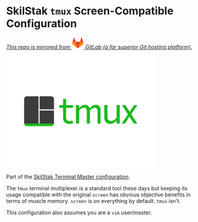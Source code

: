 # SkilStak `tmux` Screen-Compatible Configuration

*[This repo is mirrored from ![Fox](gitlab.png) GitLab (a far superior Git hosting platform).](https://gitlab.com/skilstak/config/tmux)*

![TMUX Logo](logo-large.png)

Part of the [SkilStak Terminal Master configuration](https://gitlab.com/skilstak/config).

The `tmux` terminal multiplexer is a standard tool these days but keeping its usage compatible with the original `screen` has obvious objective benefits in terms of muscle memory. `screen` is on everything by default. `tmux` isn't.

This configuration also assumes you are a `vim` user/master.

